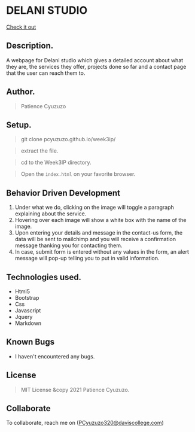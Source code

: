 # DELANI STUDIO
[Check it out](https://pcyuzuzo.github.io/Week3IP/)
​
## Description.
A webpage for Delani studio which gives a detailed account about what they are, the services they offer, projects done so far and a contact page that the user can reach them to.
​
## Author.
 > Patience Cyuzuzo
​
 ## Setup.
 > git clone pcyuzuzo.github.io/week3ip/
 
 > extract the file.
 
 > cd to the Week3IP directory.
 
 > Open the ``index.html`` on your favorite browser.

 ## Behavior Driven Development
 1. Under what we do, clicking on the image will toggle a paragraph explaining about the service.
 2. Hovering over each image will show a white box with the name of the image.
 3. Upon entering your details and message in the contact-us form, the data will be sent to mailchimp and you will receive a confirmation message thanking you for contacting them.
 4. In case, submit form is entered without any values in the form, an alert message will pop-up telling you to put in valid information.
​
## Technologies used.
  * Html5
  * Bootstrap
  * Css
  * Javascript
  * Jquery
  * Markdown
​
## Known Bugs
* I haven't encountered any bugs.
​
## License
> MIT License &copy 2021 Patience Cyuzuzo. 
​
## Collaborate
To collaborate, reach me on (PCyuzuzo320@daviscollege.com)
